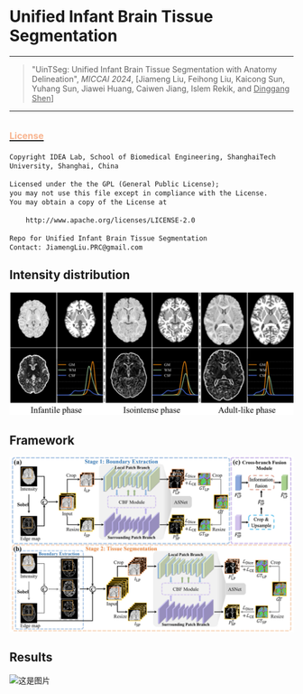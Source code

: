 # Unified Infant Brain Tissue Segmentation
***

> "UinTSeg: Unified Infant Brain Tissue Segmentation with Anatomy Delineation", _MICCAI 2024_, [Jiameng Liu, Feihong Liu, Kaicong Sun, Yuhang Sun, Jiawei Huang, Caiwen Jiang, Islem Rekik, and <u>Dinggang Shen</u>]

***

## [<font color=#F8B48F size=3>License</font> ](./LICENSE)
```
Copyright IDEA Lab, School of Biomedical Engineering, ShanghaiTech University, Shanghai, China

Licensed under the the GPL (General Public License);
you may not use this file except in compliance with the License.
You may obtain a copy of the License at

    http://www.apache.org/licenses/LICENSE-2.0

Repo for Unified Infant Brain Tissue Segmentation
Contact: JiamengLiu.PRC@gmail.com
```

## Intensity distribution
![这是图片](./figure/intensity_distribution.jpg "intensity distribution")

## Framework
![这是图片](./figure/framework.jpg "framework")


## Results
![这是图片](./figure/comparison.jpg "results")